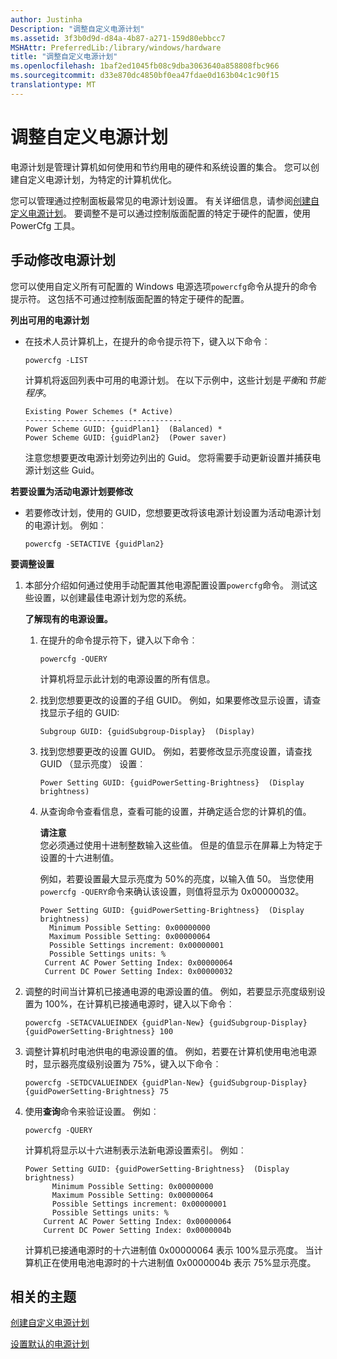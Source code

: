 ```yaml
---
author: Justinha
Description: "调整自定义电源计划"
ms.assetid: 3f3b0d9d-d84a-4b87-a271-159d80ebbcc7
MSHAttr: PreferredLib:/library/windows/hardware
title: "调整自定义电源计划"
ms.openlocfilehash: 1baf2ed1045fb08c9dba3063640a858808fbc966
ms.sourcegitcommit: d33e870dc4850bf0ea47fdae0d163b04c1c90f15
translationtype: MT
---
```

# <a name="fine-tune-a-custom-power-plan"></a>调整自定义电源计划


电源计划是管理计算机如何使用和节约用电的硬件和系统设置的集合。 您可以创建自定义电源计划，为特定的计算机优化。

您可以管理通过控制面板最常见的电源计划设置。 有关详细信息，请参阅[创建自定义电源计划](create-a-custom-power-plan-technicalreference.md)。 要调整不是可以通过控制版面配置的特定于硬件的配置，使用 PowerCfg 工具。

## <a name="span-idmodifypowerplanspanspan-idmodifypowerplanspanspan-idmodifypowerplanspanmanually-modifying-a-power-plan"></a><span id="ModifyPowerPlan"></span><span id="modifypowerplan"></span><span id="MODIFYPOWERPLAN"></span>手动修改电源计划


您可以使用自定义所有可配置的 Windows 电源选项`powercfg`命令从提升的命令提示符。 这包括不可通过控制版面配置的特定于硬件的配置。

**列出可用的电源计划**

-   在技术人员计算机上，在提升的命令提示符下，键入以下命令︰

    ``` syntax
    powercfg -LIST
    ```

    计算机将返回列表中可用的电源计划。 在以下示例中，这些计划是*平衡*和*节能程序*。

    ``` syntax
    Existing Power Schemes (* Active)
    -----------------------------------
    Power Scheme GUID: {guidPlan1}  (Balanced) *
    Power Scheme GUID: {guidPlan2}  (Power saver)
    ```

    注意您想要更改电源计划旁边列出的 Guid。 您将需要手动更新设置并捕获电源计划这些 Guid。

**若要设置为活动电源计划要修改**

-   若要修改计划，使用的 GUID，您想要更改将该电源计划设置为活动电源计划的电源计划。 例如︰

    ``` syntax
    powercfg -SETACTIVE {guidPlan2}
    ```

**要调整设置**

1.  本部分介绍如何通过使用手动配置其他电源配置设置`powercfg`命令。 测试这些设置，以创建最佳电源计划为您的系统。

    **了解现有的电源设置。**

    1.  在提升的命令提示符下，键入以下命令︰

        ``` syntax
        powercfg -QUERY
        ```

        计算机将显示此计划的电源设置的所有信息。

    2.  找到您想要更改的设置的子组 GUID。 例如，如果要修改显示设置，请查找显示子组的 GUID:

        ``` syntax
        Subgroup GUID: {guidSubgroup-Display}  (Display)
        ```

    3.  找到您想要更改的设置 GUID。 例如，若要修改显示亮度设置，请查找 GUID （显示亮度） 设置︰

        ``` syntax
        Power Setting GUID: {guidPowerSetting-Brightness}  (Display brightness)
        ```

    4.  从查询命令查看信息，查看可能的设置，并确定适合您的计算机的值。

        **请注意**  
        您必须通过使用十进制整数输入这些值。 但是的值显示在屏幕上为特定于设置的十六进制值。

        例如，若要设置最大显示亮度为 50%的亮度，以输入值 50。 当您使用`powercfg -QUERY`命令来确认该设置，则值将显示为 0x00000032。

        ``` syntax
        Power Setting GUID: {guidPowerSetting-Brightness}  (Display brightness)
          Minimum Possible Setting: 0x00000000
          Maximum Possible Setting: 0x00000064
          Possible Settings increment: 0x00000001
          Possible Settings units: %
         Current AC Power Setting Index: 0x00000064
         Current DC Power Setting Index: 0x00000032
        ```

2.  调整的时间当计算机已接通电源的电源设置的值。 例如，若要显示亮度级别设置为 100%，在计算机已接通电源时，键入以下命令︰

    ``` syntax
    powercfg -SETACVALUEINDEX {guidPlan-New} {guidSubgroup-Display}  {guidPowerSetting-Brightness} 100
    ```

3.  调整计算机时电池供电的电源设置的值。 例如，若要在计算机使用电池电源时，显示器亮度级别设置为 75%，键入以下命令︰

    ``` syntax
    powercfg -SETDCVALUEINDEX {guidPlan-New} {guidSubgroup-Display}  {guidPowerSetting-Brightness} 75
    ```

4.  使用**查询**命令来验证设置。 例如︰

    ``` syntax
    powercfg -QUERY
    ```

    计算机将显示以十六进制表示法新电源设置索引。 例如︰

    ``` syntax
    Power Setting GUID: {guidPowerSetting-Brightness}  (Display brightness)
          Minimum Possible Setting: 0x00000000
          Maximum Possible Setting: 0x00000064
          Possible Settings increment: 0x00000001
          Possible Settings units: %
        Current AC Power Setting Index: 0x00000064
        Current DC Power Setting Index: 0x0000004b
    ```

    计算机已接通电源时的十六进制值 0x00000064 表示 100%显示亮度。 当计算机正在使用电池电源时的十六进制值 0x0000004b 表示 75%显示亮度。

## <a name="span-idrelatedtopicsspanrelated-topics"></a><span id="related_topics"></span>相关的主题


[创建自定义电源计划](create-a-custom-power-plan-technicalreference.md)

[设置默认的电源计划](set-the-default-power-plan-technicalreference.md)

 

 






